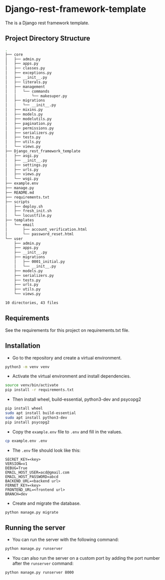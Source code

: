# Django-rest-framework-template

The is a Django rest framework template.

## Project Directory Structure

```bash
.
├── core
│   ├── admin.py
│   ├── apps.py
│   ├── classes.py
│   ├── exceptions.py
│   ├── __init__.py
│   ├── literals.py
│   ├── management
│   │   └── commands
│   │       └── makesuper.py
│   ├── migrations
│   │   └── __init__.py
│   ├── mixins.py
│   ├── models.py
│   ├── modelutils.py
│   ├── pagination.py
│   ├── permissions.py
│   ├── serializers.py
│   ├── tests.py
│   ├── utils.py
│   └── views.py
├── Django_rest_framework_template
│   ├── asgi.py
│   ├── __init__.py
│   ├── settings.py
│   ├── urls.py
│   ├── views.py
│   └── wsgi.py
├── example.env
├── manage.py
├── README.md
├── requirements.txt
├── scripts
│   ├── deploy.sh
│   ├── fresh_init.sh
│   └── locustfile.py
├── templates
│   └── email
│       ├── account_verification.html
│       └── password_reset.html
└── user
    ├── admin.py
    ├── apps.py
    ├── __init__.py
    ├── migrations
    │   ├── 0001_initial.py
    │   └── __init__.py
    ├── models.py
    ├── serializers.py
    ├── tests.py
    ├── urls.py
    ├── utils.py
    └── views.py

10 directories, 43 files

```

## Requirements

See the requirements for this project on requirements.txt file.

## Installation

- Go to the repository and create a virtual environment.

```bash
python3 -m venv venv
```

- Activate the virtual environment and install dependencies.

```bash
source venv/bin/activate
pip install -r requirements.txt
```

- Then install wheel, build-essential, python3-dev and psycopg2

```bash
pip install wheel
sudo apt install build-essential
sudo apt install python3-dev
pip install psycopg2
```

- Copy the `example.env` file to `.env` and fill in the values.

```bash
cp example.env .env
```

- The `.env` file should look like this:

```text
SECRET_KEY=<key>
VERSION=v1
DEBUG=True
EMAIL_HOST_USER=acd@gmail.com
EMAIL_HOST_PASSWORD=abcd
BACKEND_URL=<backend url>
FERNET_KEY=<key>
FRONTEND_URL=<frontend url>
BRANCH=dev
```

- Create and migrate the database.

```bash
python manage.py migrate
```

## Running the server

- You can run the server with the following command:

```bash
python manage.py runserver
```

- You can also run the server on a custom port by adding the port number after the `runserver` command:

```bash
python manage.py runserver 8000
```

